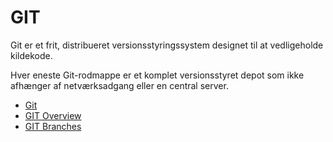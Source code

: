 # GIT
Git er et frit, distribueret versionsstyringssystem designet til at vedligeholde kildekode. 

Hver eneste Git-rodmappe er et komplet versionsstyret depot som ikke afhænger af netværksadgang eller en central server.

* [Git](git.md)
* [GIT Overview](gitoverview.md)
* [GIT Branches](git_branches.md)
